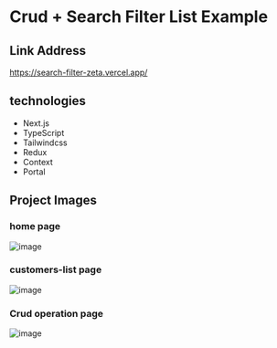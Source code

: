 # Crud + Search Filter List Example

## Link Address
https://search-filter-zeta.vercel.app/

## technologies
* Next.js
* TypeScript
* Tailwindcss
* Redux
* Context
* Portal

## Project Images
### home page
![image](https://github.com/programmingskills-2022/crud-search-filter-sort-pagination/assets/119696712/55816639-13f0-404d-aed3-99bd6590d50a)

### customers-list page
![image](https://github.com/programmingskills-2022/crud-search-filter-sort-pagination/assets/119696712/0a0c3ec4-fe57-43b7-bfed-a15d70bf953d)

### Crud operation page
![image](https://github.com/programmingskills-2022/crud-search-filter-sort-pagination/assets/119696712/e5f1cfd5-b54f-410b-99f9-b786f551ae87)


